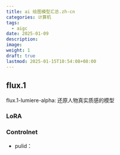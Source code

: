 ```yaml
---
title: ai 绘图模型汇总.zh-cn
categories: 计算机
tags:
  - aigc
date: 2025-01-09
description: 
image: 
weight: 1
draft: true
lastmod: 2025-01-15T10:54:08+08:00
---
```

## flux.1

flux.1-lumiere-alpha: 还原人物真实质感的模型


### LoRA


### Controlnet

- pulid：


